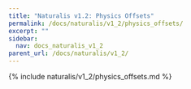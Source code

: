 ```yaml
---
title: "Naturalis v1.2: Physics Offsets"
permalink: /docs/naturalis/v1_2/physics_offsets/
excerpt: ""
sidebar:
  nav: docs_naturalis_v1_2
parent_url: /docs/naturalis/v1_2/
---
```


{% include naturalis/v1_2/physics_offsets.md %}
